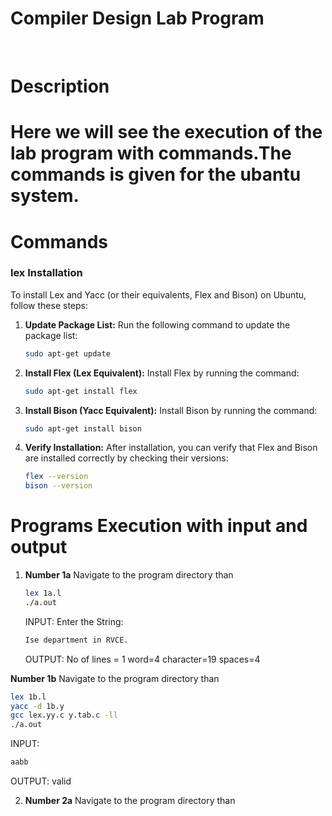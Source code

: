 <h1>Compiler Design Lab Program</h1>
<br>
<h1>Description<h1>
   
Here we will see the execution of the lab program with commands.The commands is given for the ubantu system.

<h1>Commands</h1>

<h3>lex Installation</h3>
To install Lex and Yacc (or their equivalents, Flex and Bison) on Ubuntu, follow these steps:

1. **Update Package List:**
   Run the following command to update the package list:
   ```bash
   sudo apt-get update
   ```

2. **Install Flex (Lex Equivalent):**
   Install Flex by running the command:
   ```bash
   sudo apt-get install flex
   ```

3. **Install Bison (Yacc Equivalent):**
   Install Bison by running the command:
   ```bash
   sudo apt-get install bison
   ```

6. **Verify Installation:**
   After installation, you can verify that Flex and Bison are installed correctly by checking their versions:
   ```bash
   flex --version
   bison --version
   ```

<h1>Programs Execution with input and output</h1>

1. **Number 1a**
   Navigate to the program directory than
   ```bash
   lex 1a.l
   ./a.out
   ```
   INPUT:
   Enter the String:
   ```bash
   Ise department in RVCE.
   ```
   OUTPUT:
   No of lines = 1
    word=4
    character=19
    spaces=4

 **Number 1b**
 Navigate to the program directory than
 
   ```bash
   lex 1b.l
   yacc -d 1b.y
   gcc lex.yy.c y.tab.c -ll
   ./a.out
   ```
   
   INPUT:
   ```bash
   aabb
   ```
   OUTPUT:
   valid
   
2. **Number 2a**
   Navigate to the program directory than
   
   
